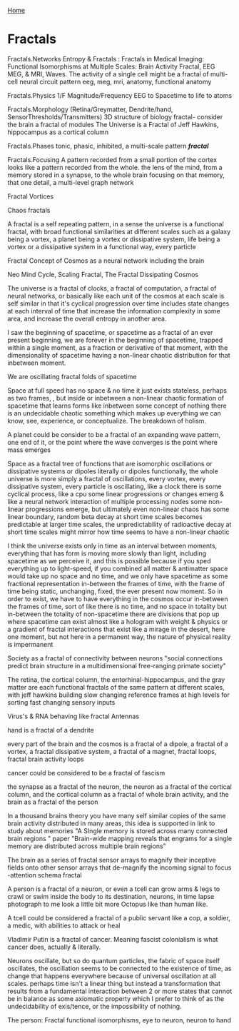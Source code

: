 [Home](https://github.com/v5ma/selfawarenetworks/wiki)

# Fractals

Fractals.Networks Entropy & Fractals : Fractals in Medical Imaging: Functional Isomorphisms at Multiple Scales: Brain Activity Fractal, EEG MEG, & MRI, Waves. The activity of a single cell might be a fractal of multi-cell neural circuit pattern eeg, meg, mri, anatomy, functional anatomy

Fractals.Physics 1/F Magnitude/Frequency EEG to Spacetime to life to atoms

Fractals.Morphology (Retina/Greymatter, Dendrite/hand, SensorThresholds/Transmitters)
3D structure of biology fractal- consider the brain a fractal of modules
The Universe is a Fractal of Jeff Hawkins, hippocampus as a cortical column

Fractals.Phases tonic, phasic, inhibited, a multi-scale pattern **_fractal_**

Fractals.Focusing A pattern recorded from a small portion of the cortex looks like a pattern recorded from the whole. the lens of the mind, from a memory stored in a synapse, to the whole brain focusing on that memory, that one detail, a multi-level graph network

Fractal Vortices

Chaos fractals

A fractal is a self repeating pattern, in a sense the universe is a functional fractal, with broad functional similarities at different scales such as a galaxy being a vortex, a planet being a vortex or dissipative system, life being a vortex or a dissipative system in a functional way, every particle

Fractal Concept of Cosmos as a neural network including the brain

Neo Mind Cycle, Scaling Fractal, The Fractal Dissipating Cosmos


The universe is a fractal of clocks, a fractal of computation, a fractal of neural networks, or basically like each unit of the cosmos at each scale is self similar in that it's cyclical progression over time includes state changes at each interval of time that increase the information complexity in some area, and increase the overall entropy in another area.

I saw the beginning of spacetime, or spacetime as a fractal of an ever present beginning, we are forever in the beginning of spacetime, trapped within a single moment, as a fraction or derivative of that moment, with the dimensionality of spacetime having a non-linear chaotic distribution for that inbetween moment.

We are oscillating fractal folds of spacetime

Space at full speed has no space & no time it just exists stateless, perhaps as two frames, , but inside or inbetween a non-linear chaotic formation of spacetime that learns forms like inbetween some concept of nothing there is an undecidable chaotic something which makes up everything we can know, see, experience, or conceptualize. The breakdown of holism.

A planet could be consider to be a fractal of an expanding wave pattern, one end of it, or the point where the wave converges is the point where mass emerges

Space as a fractal tree of functions that are isomorphic oscillations or dissipative systems or dipoles literally or dipoles functionally, the whole universe is more simply a fractal of oscillations, every vortex, every dissipative system, every particle is oscillating, like a clock there is some cyclical process, like a cpu some linear progressions or changes emerg & like a neural network interaction of multiple processing nodes some non-linear progressions emerge, but ultimately even non-linear chaos has some linear boundary, random beta decay at short time scales becomes predictable at larger time scales, the unpredictability of radioactive decay at short time scales might mirror how time seems to have a non-linear chaotic

I think the universe exists only in time as an interval between moments, everything that has form is moving more slowly than light, including spacetime as we perceive it, and this is possible because if you sped everything up to light-speed, if you combined all matter & antimatter space would take up no space and no time, and we only have spacetime as some fractional representation in-between the frames of time, with the frame of time being static, unchanging, fixed, the ever present now moment. So in order to exist, we have to have everything in the cosmos occur in-between the frames of time, sort of like there is no time, and no space in totality but in-between the totality of non-spacetime there are divisions that pop up where spacetime can exist almost like a hologram with weight & physics or a gradient of fractal interactions that exist like a mirage in the desert, here one moment, but not here in a permanent way, the nature of physical reality is impermanent

Society as a fractal of connectivity between neurons "social connections predict brain structure in a multidimensional free-ranging primate society"

The retina, the cortical column, the entorhinal-hippocampus, and the gray matter are each functional fractals of the same pattern at different scales, with jeff hawkins building slow changing reference frames at high levels for sorting fast changing sensory inputs

Virus's & RNA behaving like fractal Antennas

hand is a fractal of a dendrite

every part of the brain and the cosmos is a fractal of a dipole, a fractal of a vortex, a fractal dissipative system, a fractal of a magnet, fractal loops, fractal brain activity loops

cancer could be considered to be a fractal of fascism

the synapse as a fractal of the neuron, the neuron as a fractal of the cortical column, and the cortical column as a fractal of whole brain activity, and the brain as a fractal of the person

In a thousand brains theory you have many self similar copies of the same brain activity distributed in many areas, this idea is supported in link to study about memories "A SIngle memory is stored across many connected brain regions " paper "Brain-wide mapping reveals that engrams for a single memory are distributed across multiple brain regions"

The brain as a series of fractal sensor arrays to magnify their inceptive fields onto other sensor arrays that de-magnify the incoming signal to focus -attention schema fractal

A person is a fractal of a neuron, or even a tcell can grow arms & legs to crawl or swim inside the body to its destination, neurons, in time lapse photograph to me look a little bit more Octopus like than human like.

A tcell could be considered a fractal of a public servant like a cop, a soldier, a medic, with abilities to attack or heal

Vladimir Putin is a fractal of cancer. Meaning fascist colonialism is what cancer does, actually & literally.

Neurons oscillate, but so do quantum particles, the fabric of space itself oscillates, the oscillation seems to be connected to the existence of time, as change that happens everywhere because of universal oscillation at all scales. perhaps time isn't a linear thing but instead a transformation that results from a fundamental interaction between 2 or more states that cannot be in balance as some axiomatic property which I prefer to think of as the undecidability of exis/tence, or the impossibility of nothing.

The person: Fractal functional isomorphisms, eye to neuron, neuron to hand
